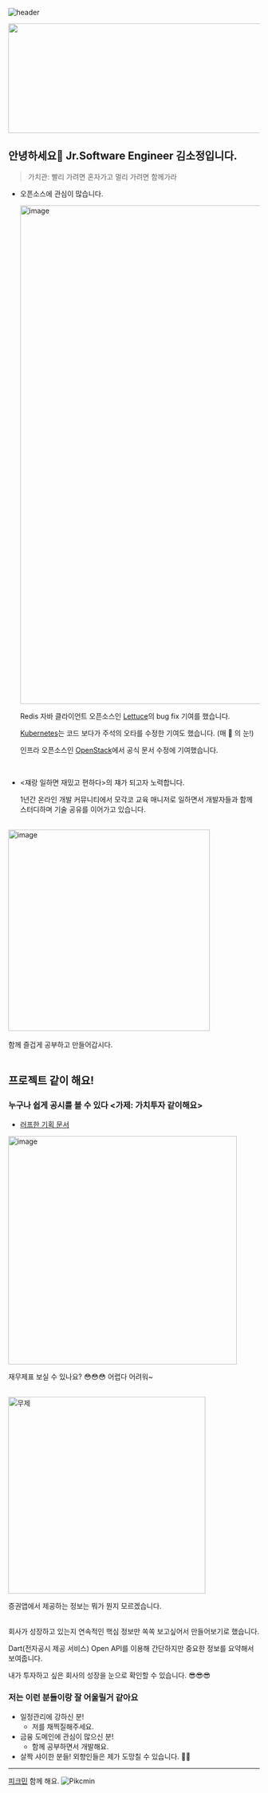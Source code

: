  
![header](https://capsule-render.vercel.app/api?type=wave&color=auto&height=300&section=header&text=SO-JUNG'sGithub&fontSize=70)
 
<a href="https://www.gitanimals.org/en_US?utm_medium=image&utm_source=ten-squirrel&utm_content=line">
  <img
    src="https://render.gitanimals.org/lines/ten-squirrel"
    width="800"
    height="220"
  />
</a>
  

 	
## 안녕하세요👋 Jr.Software Engineer 김소정입니다.
> 가치관: 빨리 가려면 혼자가고 멀리 가려면 함께가라

- 오픈소스에 관심이 많습니다.
  
  <img width="1000" alt="image" src="https://github.com/user-attachments/assets/78ba37a1-3774-4fb0-8151-ff1e79b95f05" />
  
  Redis 자바 클라이언트 오픈소스인 [Lettuce](https://github.com/redis/lettuce)의 bug fix 기여를 했습니다.

  [Kubernetes](https://github.com/kubernetes/kubernetes)는 코드 보다가 주석의 오타를 수정한 기여도 했습니다. (매 🦅 의 눈!)

  인프라 오픈소스인 [OpenStack](https://docs.openstack.org/api-ref/image/v2/metadefs-index.html#metadata-definition-schemas)에서 공식 문서 수정에 기여했습니다.

</br>

- <쟤랑 일하면 재밌고 편하다>의 쟤가 되고자 노력합니다.
  
  1년간 온라인 개발 커뮤니티에서 모각코 교육 매니저로 일하면서 개발자들과 함께 스터디하며 기술 공유를 이어가고 있습니다.
  
</br>
<img width="404" alt="image" src="https://github.com/user-attachments/assets/ba2b9790-9ac4-4cfc-abd4-89637c1689c8" />

</br>
</br>
  함께 즐겁게 공부하고 만들어갑시다.  
  
</br>
</br>
  
## 프로젝트 같이 해요!
### 누구나 쉽게 공시를 볼 수 있다 <가제: 가치투자 같이해요>
- [러프한 기획 문서](https://www.notion.so/kimsojung/1d5075a8840480e8939de7fe341008fe?pvs=4)

<img width="458" alt="image" src="https://github.com/user-attachments/assets/c095bcf3-6fff-4dac-bf7d-128e35ccd34e" />


재무제표 보실 수 있나요? 😳😳😳 어렵다 어려워~

</br>

<img width="395" alt="무제" src="https://github.com/user-attachments/assets/9727a0fe-d416-4121-b9f5-02076c17c0ad" />


증권앱에서 제공하는 정보는 뭐가 뭔지 모르겠습니다.

</br>
회사가 성장하고 있는지 연속적인 핵심 정보만 쏙쏙 보고싶어서 만들어보기로 했습니다.

Dart(전자공시 제공 서비스) Open API를 이용해 간단하지만 중요한 정보를 요약해서 보여줍니다.

내가 투자하고 싶은 회사의 성장을 눈으로 확인할 수 있습니다. 😎😎😎


### 저는 이런 분들이랑 잘 어울릴거 같아요
- 일정관리에 강하신 분!
  - 저를 채찍질해주세요.
- 금융 도메인에 관심이 많으신 분!
  - 함께 공부하면서 개발해요.
- 살짝 샤이한 분들! 외향인들은 제가 도망칠 수 있습니다. 🏃‍♂️


---
[피크민](https://pikminbloom.onelink.me/pWSt/su7i6lkh) 함께 해요. 
![Pikcmin](https://github.com/user-attachments/assets/8da9fcd5-74e2-4f2a-9715-4b4d56d1e8b5)
